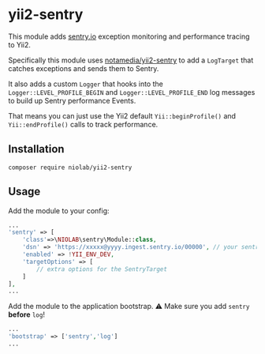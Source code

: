 # yii2-sentry

This module adds [sentry.io](https://sentry.io) exception monitoring and performance tracing to Yii2.

Specifically this module uses [notamedia/yii2-sentry](https://github.com/notamedia/yii2-sentry) to add a `LogTarget` that catches exceptions and sends them to Sentry.

It also adds a custom `Logger` that hooks into the `Logger::LEVEL_PROFILE_BEGIN` and `Logger::LEVEL_PROFILE_END` log messages to build up Sentry performance Events.

That means you can just use the Yii2 default `Yii::beginProfile()` and `Yii::endProfile()` calls to track performance.

## Installation

`composer require niolab/yii2-sentry`

## Usage

Add the module to your config:

```php
...
'sentry' => [
    'class'=>\NIOLAB\sentry\Module::class,
    'dsn' => 'https://xxxxx@yyyy.ingest.sentry.io/00000', // your sentry.io URL here
    'enabled' => !YII_ENV_DEV,
    'targetOptions' => [
        // extra options for the SentryTarget      
    ]
],
...
```

Add the module to the application bootstrap. ⚠️ Make sure you add `sentry` **before** `log`!
```php
...
'bootstrap' => ['sentry','log']
...
```
